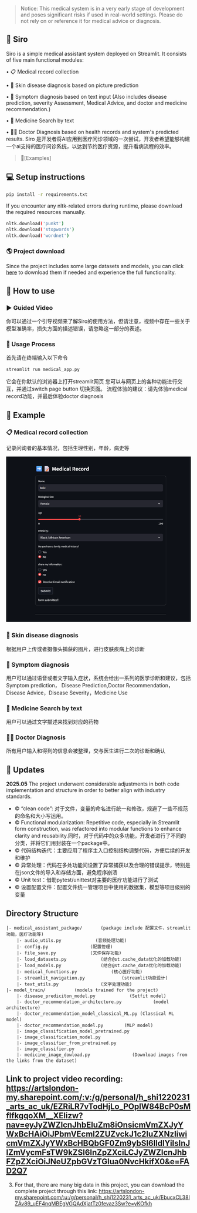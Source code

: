 > Notice: This medical system is in a very early stage of development and poses significant risks if used in real-world settings. Please do not rely on or reference it for medical advice or diagnosis.

## 🧬 Siro
Siro is a simple medical assistant system deployed on Streamlit. It consists of five main functional modules:

•	📋 Medical record collection 

•	🧴 Skin disease diagnosis based on picture prediction

•	🤒 Symptom diagnosis based on text input (Also includes disease prediction, severity Assessment, Medical Advice, and doctor and medicine recommendation.)

•	💊 Medicine Search by text

•	🧑‍⚕️ Doctor Diagnosis based on health records and system's predicted results.
Siro 是开发者将AI应用到医疗问诊领域的一次尝试，开发者希望能够构建一个ai支持的医疗问诊系统，以达到节约医疗资源，提升看病流程的效率。

> 🔗[Examples]

## 💻 Setup instructions
```bash
pip install -r requirements.txt 
```
If you encounter any nltk-related errors during runtime, please download the required resources manually.
```bash
nltk.download('punkt')
nltk.download('stopwords')
nltk.download('wordnet') 
```
### 🌎 Project download
Since the project includes some large datasets and models, you can click [here]( https://artslondon-my.sharepoint.com/:u:/g/personal/h_shi1220231_arts_ac_uk/EbucxCL38lZAv89_uEF4nqMBEgVGQAdXjatTz0fevaz3Sw?e=yKOfkh) to download them if needed and experience the full functionality.

## 🐍 How to use
### ▶️ Guided Video
你可以通过一个引导视频来了解Siro的使用方法，但请注意，视频中存在一些关于模型准确率，损失方面的描述错误，请忽略这一部分的表述。

### 🧭 Usage Process 
首先请在终端输入以下命令
```bash
streamlit run medical_app.py
```
它会在你默认的浏览器上打开streamlit网页
您可以与网页上的各种功能进行交互，并通过switch page button 切换页面。
流程体验的建议：请先体验medical record功能，并最后体验doctor diagnosis

## 📌 Example
### 📋 Medical record collection 
记录问询者的基本情况，包括生理性别，年龄，病史等

![generation_img](https://github.com/BreakzngGood/A-Simple-medical-assistant-system/blob/244500dda35806000e10f066bbf1fdcb793df00e/project_image/Medical%20record%20collection.png)

### 🧴 Skin disease diagnosis
根据用户上传或者摄像头捕获的图片，进行皮肤疾病上的诊断

### 🤒 Symptom diagnosis
用户可以通过语音或者文字输入症状，系统会给出一系列的医学诊断和建议，包括Symptom prediction， Disease Prediction,Doctor Recommendation， Disease Advice，Disease Severity，Medicine Use

### 💊 Medicine Search by text
用户可以通过文字描述来找到对应的药物

### 🧑‍⚕️ Doctor Diagnosis
所有用户输入和得到的信息会被整理，交与医生进行二次的诊断和确认

## 🚀 Updates

**2025.05**
The project underwent considerable adjustments in both code implementation and structure in order to better align with industry standards.

- ©️ “clean code”: 对于文件，变量的命名进行统一和修改，规避了一些不规范的命名和大小写运用。
- ©️ Functional modularization: Repetitive code, especially in Streamlit form construction, was refactored into modular functions to enhance clarity and reusability.同时，对于代码中的众多功能，开发者进行了不同的分类，并将它们用封装在一个package中。
- ©️ 代码结构迭代：主要应用了程序主入口控制结构调整代码，方便后续的开发和维护
- ©️ 异常处理：代码在多处功能间设置了异常捕获以及合理的错误提示，特别是在json文件的导入和存储方面，避免程序崩溃
- ©️ Unit test：借助pytest/unittest对主要的医疗功能进行了测试
- ©️ 设置配置文件：配置文件统一管理项目中使用的数据集，模型等项目级别的变量

## Directory Structure
```
|- medical_assistant_package/       (package include 配置文件，streamlit 功能，医疗功能等)
    |- audio_utils.py             (音频处理功能)
    |- config.py                (配置管理)
    |- file_save.py             (文件保存功能)
    |- load_datasets.py             (结合@st.cache_data优化的加载功能)
    |- load_models.py               (结合@st.cache_data优化的加载功能)           
    |- medical_functions.py             (核心医疗功能)
    |- streamlit_navigation.py              (streamlit功能设计)
    |- text_utils.py                (文字处理功能)      
|- model_train/           (models trained for the project)
    |- disease_prediciton_model.py             (Setfit model)
    |- doctor_recommendation_architecture.py            (model architecture)
    |- doctor_recommendation_model_classical_ML.py (Classical ML model)
    |- doctor_recommendation_model.py        (MLP model)
    |- image_classification_model_pretrained.py
    |- image_classification_model.py
    |- image_classifier_from_pretrained.py
    |- image_classifier.py
    |- medicine_image_dowload.py                (Download images from the links from the dataset)
```


## Link to project video recording: https://artslondon-my.sharepoint.com/:v:/g/personal/h_shi1220231_arts_ac_uk/EZRiLR7vTodHjLo_POplW84BcP0sMflfkgqoXM__XElizw?nav=eyJyZWZlcnJhbEluZm8iOnsicmVmZXJyYWxBcHAiOiJPbmVEcml2ZUZvckJ1c2luZXNzIiwicmVmZXJyYWxBcHBQbGF0Zm9ybSI6IldlYiIsInJlZmVycmFsTW9kZSI6InZpZXciLCJyZWZlcnJhbFZpZXciOiJNeUZpbGVzTGlua0NvcHkifX0&e=FAD2Q7


3. For that, there are many big data in this project, you can download the complete project through this link: https://artslondon-my.sharepoint.com/:u:/g/personal/h_shi1220231_arts_ac_uk/EbucxCL38lZAv89_uEF4nqMBEgVGQAdXjatTz0fevaz3Sw?e=yKOfkh
